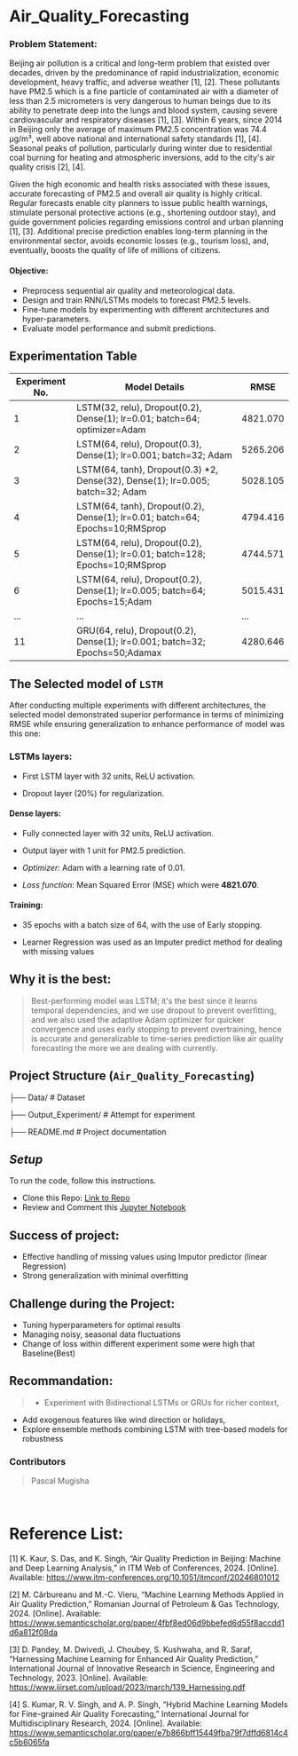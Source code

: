 # Air_Quality_Forecasting
### Problem Statement:
Beijing air pollution is a critical and long-term problem that existed over decades, driven by the predominance of rapid industrialization, economic development, heavy traffic, and adverse weather [1], [2]. These pollutants have PM2.5 which is a fine particle of contaminated air with a diameter of less than 2.5 micrometers is very dangerous to human beings due to its ability to penetrate deep into the lungs and blood system, causing severe cardiovascular and respiratory diseases [1], [3]. Within 6 years, since 2014 in Beijing only the average of maximum PM2.5 concentration was 74.4 µg/m³, well above national and international safety standards [1], [4]. Seasonal peaks of pollution, particularly during winter due to residential coal burning for heating and atmospheric inversions, add to the city's air quality crisis [2], [4].

Given the high economic and health risks associated with these issues, accurate forecasting of PM2.5 and overall air quality is highly critical. Regular forecasts enable city planners to issue public health warnings, stimulate personal protective actions (e.g., shortening outdoor stay), and guide government policies regarding emissions control and urban planning [1], [3]. Additional precise prediction enables long-term planning in the environmental sector, avoids economic losses (e.g., tourism loss), and, eventually, boosts the quality of life of millions of citizens.
#### Objective:
- Preprocess sequential air quality and meteorological data.
- Design and train RNN/LSTMs models to forecast PM2.5 levels.
- Fine-tune models by experimenting with different architectures and hyper-parameters.
- Evaluate model performance and submit predictions.

## Experimentation Table

| Experiment No. | Model Details                                                                                             | RMSE    |
|---------------|---------------------------------------------------------------------------------------------------------|---------|
| 1   | LSTM(32, relu), Dropout(0.2), Dense(1); lr=0.01; batch=64; optimizer=Adam                                 | 4821.070   |
| 2             | LSTM(64, relu), Dropout(0.3), Dense(1); lr=0.001; batch=32; Adam                                          | 5265.206    |
| 3             | LSTM(64, tanh), Dropout(0.3) *2, Dense(32), Dense(1); lr=0.005; batch=32; Adam                                       | 5028.105    |
| 4             | LSTM(64, tanh), Dropout(0.2), Dense(1); lr=0.01; batch=64; Epochs=10;RMSprop                                          | 4794.416   |
| 5             | LSTM(64, relu), Dropout(0.2), Dense(1); lr=0.01; batch=128; Epochs=10;RMSprop                                          | 4744.571    |
| 6             | LSTM(64, relu), Dropout(0.2), Dense(1); lr=0.005; batch=64; Epochs=15;Adam                                          | 5015.431    |
| ...           | ...                                                                                                       | ...     |
| 11             | GRU(64, relu), Dropout(0.2), Dense(1); lr=0.001; batch=32; Epochs=50;Adamax                                          | 4280.646    |


## **The Selected model of ```LSTM```**

After conducting multiple experiments with different architectures, the selected model
demonstrated superior performance in terms of minimizing RMSE while ensuring generalization to enhance performance of model was this one:

### LSTMs layers:

- First LSTM layer with 32 units, ReLU activation.

- Dropout layer (20%) for regularization.

#### **Dense layers:**

- Fully connected layer with 32 units, ReLU activation.

- Output layer with 1 unit for PM2.5 prediction.

- *Optimizer*: Adam with a learning rate of 0.01.

- *Loss function*: Mean Squared Error (MSE) which were **4821.070**.

#### **Training:**

- 35 epochs with a batch size of 64, with the use of Early stopping.

- Learner Regression was used as an Imputer predict method for dealing with missing values

## Why it is the best:
>Best-performing model was LSTM; it's the best since it learns temporal dependencies, and we use dropout to prevent overfitting, and we also used the adaptive Adam optimizer for quicker convergence and uses early stopping to prevent overtraining, hence is accurate and generalizable to time-series prediction like air quality forecasting the more we are dealing with currently.


## Project Structure (```Air_Quality_Forecasting```)
├── Data/                  # Dataset 

├── Output_Experiment/         # Attempt for experiment

├── README.md              # Project documentation


## *Setup*
To run the code, follow this instructions. 

- Clone this Repo: [Link to Repo](https://github.com/M-Pascal/Air_Quality_Forecasting.git)
- Review and Comment this [Jupyter Notebook](https://colab.research.google.com/drive/1-aPZeJn6ReAsq36e_1rso4nZHY0BrXz5?usp=sharing)

## Success of project:
* Effective handling of missing values using Imputor predictor (linear Regression)
* Strong generalization with minimal overfitting

## Challenge during the Project:
- Tuning hyperparameters for optimal results
- Managing noisy, seasonal data fluctuations
- Change of loss within different experiment some were high that Baseline(Best)

## Recommandation:
> - Experiment with Bidirectional LSTMs or GRUs for richer context,<br>
- Add exogenous features like wind direction or holidays,<br>
- Explore ensemble methods combining LSTM with tree-based models for robustness


### **Contributors**
> Pascal Mugisha

<br>

# Reference List:
[1] K. Kaur, S. Das, and K. Singh, “Air Quality Prediction in Beijing: Machine and Deep Learning Analysis,” in ITM Web of Conferences, 2024. [Online]. Available: https://www.itm-conferences.org/10.1051/itmconf/20246801012

[2] M. Cărbureanu and M.-C. Vieru, “Machine Learning Methods Applied in Air Quality Prediction,” Romanian Journal of Petroleum & Gas Technology, 2024. [Online]. Available: https://www.semanticscholar.org/paper/4fbf8ed06d9bbefed6d55f8accdd1d6a812f08da

[3] D. Pandey, M. Dwivedi, J. Choubey, S. Kushwaha, and R. Saraf, “Harnessing Machine Learning for Enhanced Air Quality Prediction,” International Journal of Innovative Research in Science, Engineering and Technology, 2023. [Online]. Available: https://www.ijirset.com/upload/2023/march/139_Harnessing.pdf

[4] S. Kumar, R. V. Singh, and A. P. Singh, “Hybrid Machine Learning Models for Fine-grained Air Quality Forecasting,” International Journal for Multidisciplinary Research, 2024. [Online]. Available: https://www.semanticscholar.org/paper/e7b866bff15449fba79f7dffd6814c4c5b6065fa
